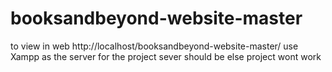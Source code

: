 # booksandbeyond-website-master
to view in web   http://localhost/booksandbeyond-website-master/
use Xampp as the server for the project  sever should be  else project wont work
